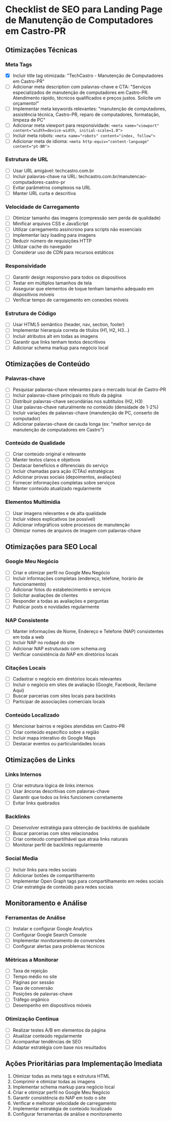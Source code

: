 # Checklist de SEO para Landing Page de Manutenção de Computadores em Castro-PR

## Otimizações Técnicas

### Meta Tags
- [x] Incluir title tag otimizada: "TechCastro - Manutenção de Computadores em Castro-PR"
- [ ] Adicionar meta description com palavras-chave e CTA: "Serviços especializados de manutenção de computadores em Castro-PR. Atendimento rápido, técnicos qualificados e preços justos. Solicite um orçamento!"
- [ ] Implementar meta keywords relevantes: "manutenção de computadores, assistência técnica, Castro-PR, reparo de computadores, formatação, limpeza de PC"
- [ ] Adicionar meta viewport para responsividade: `<meta name="viewport" content="width=device-width, initial-scale=1.0">`
- [ ] Incluir meta robots: `<meta name="robots" content="index, follow">`
- [ ] Adicionar meta de idioma: `<meta http-equiv="content-language" content="pt-BR">`

### Estrutura de URL
- [ ] Usar URL amigável: techcastro.com.br
- [ ] Incluir palavras-chave na URL: techcastro.com.br/manutencao-computadores-castro-pr
- [ ] Evitar parâmetros complexos na URL
- [ ] Manter URL curta e descritiva

### Velocidade de Carregamento
- [ ] Otimizar tamanho das imagens (compressão sem perda de qualidade)
- [ ] Minificar arquivos CSS e JavaScript
- [ ] Utilizar carregamento assíncrono para scripts não essenciais
- [ ] Implementar lazy loading para imagens
- [ ] Reduzir número de requisições HTTP
- [ ] Utilizar cache do navegador
- [ ] Considerar uso de CDN para recursos estáticos

### Responsividade
- [ ] Garantir design responsivo para todos os dispositivos
- [ ] Testar em múltiplos tamanhos de tela
- [ ] Assegurar que elementos de toque tenham tamanho adequado em dispositivos móveis
- [ ] Verificar tempo de carregamento em conexões móveis

### Estrutura de Código
- [ ] Usar HTML5 semântico (header, nav, section, footer)
- [ ] Implementar hierarquia correta de títulos (H1, H2, H3...)
- [ ] Incluir atributos alt em todas as imagens
- [ ] Garantir que links tenham textos descritivos
- [ ] Adicionar schema markup para negócio local

## Otimizações de Conteúdo

### Palavras-chave
- [ ] Pesquisar palavras-chave relevantes para o mercado local de Castro-PR
- [ ] Incluir palavras-chave principais no título da página
- [ ] Distribuir palavras-chave secundárias nos subtítulos (H2, H3)
- [ ] Usar palavras-chave naturalmente no conteúdo (densidade de 1-2%)
- [ ] Incluir variações de palavras-chave (manutenção de PC, conserto de computador)
- [ ] Adicionar palavras-chave de cauda longa (ex: "melhor serviço de manutenção de computadores em Castro")

### Conteúdo de Qualidade
- [ ] Criar conteúdo original e relevante
- [ ] Manter textos claros e objetivos
- [ ] Destacar benefícios e diferenciais do serviço
- [ ] Incluir chamadas para ação (CTAs) estratégicas
- [ ] Adicionar provas sociais (depoimentos, avaliações)
- [ ] Fornecer informações completas sobre serviços
- [ ] Manter conteúdo atualizado regularmente

### Elementos Multimídia
- [ ] Usar imagens relevantes e de alta qualidade
- [ ] Incluir vídeos explicativos (se possível)
- [ ] Adicionar infográficos sobre processos de manutenção
- [ ] Otimizar nomes de arquivos de imagem com palavras-chave

## Otimizações para SEO Local

### Google Meu Negócio
- [ ] Criar e otimizar perfil no Google Meu Negócio
- [ ] Incluir informações completas (endereço, telefone, horário de funcionamento)
- [ ] Adicionar fotos do estabelecimento e serviços
- [ ] Solicitar avaliações de clientes
- [ ] Responder a todas as avaliações e perguntas
- [ ] Publicar posts e novidades regularmente

### NAP Consistente
- [ ] Manter informações de Nome, Endereço e Telefone (NAP) consistentes em toda a web
- [ ] Incluir NAP no rodapé do site
- [ ] Adicionar NAP estruturado com schema.org
- [ ] Verificar consistência do NAP em diretórios locais

### Citações Locais
- [ ] Cadastrar o negócio em diretórios locais relevantes
- [ ] Incluir o negócio em sites de avaliação (Google, Facebook, Reclame Aqui)
- [ ] Buscar parcerias com sites locais para backlinks
- [ ] Participar de associações comerciais locais

### Conteúdo Localizado
- [ ] Mencionar bairros e regiões atendidas em Castro-PR
- [ ] Criar conteúdo específico sobre a região
- [ ] Incluir mapa interativo do Google Maps
- [ ] Destacar eventos ou particularidades locais

## Otimizações de Links

### Links Internos
- [ ] Criar estrutura lógica de links internos
- [ ] Usar âncoras descritivas com palavras-chave
- [ ] Garantir que todos os links funcionem corretamente
- [ ] Evitar links quebrados

### Backlinks
- [ ] Desenvolver estratégia para obtenção de backlinks de qualidade
- [ ] Buscar parcerias com sites relacionados
- [ ] Criar conteúdo compartilhável que atraia links naturais
- [ ] Monitorar perfil de backlinks regularmente

### Social Media
- [ ] Incluir links para redes sociais
- [ ] Adicionar botões de compartilhamento
- [ ] Implementar Open Graph tags para compartilhamento em redes sociais
- [ ] Criar estratégia de conteúdo para redes sociais

## Monitoramento e Análise

### Ferramentas de Análise
- [ ] Instalar e configurar Google Analytics
- [ ] Configurar Google Search Console
- [ ] Implementar monitoramento de conversões
- [ ] Configurar alertas para problemas técnicos

### Métricas a Monitorar
- [ ] Taxa de rejeição
- [ ] Tempo médio no site
- [ ] Páginas por sessão
- [ ] Taxa de conversão
- [ ] Posições de palavras-chave
- [ ] Tráfego orgânico
- [ ] Desempenho em dispositivos móveis

### Otimização Contínua
- [ ] Realizar testes A/B em elementos da página
- [ ] Atualizar conteúdo regularmente
- [ ] Acompanhar tendências de SEO
- [ ] Adaptar estratégia com base nos resultados

## Ações Prioritárias para Implementação Imediata

1. Otimizar todas as meta tags e estrutura HTML
2. Comprimir e otimizar todas as imagens
3. Implementar schema markup para negócio local
4. Criar e otimizar perfil no Google Meu Negócio
5. Garantir consistência do NAP em todo o site
6. Verificar e melhorar velocidade de carregamento
7. Implementar estratégia de conteúdo localizado
8. Configurar ferramentas de análise e monitoramento
